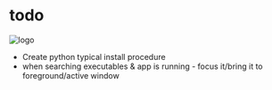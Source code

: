 todo
==========

![logo](https://raw.githubusercontent.com/yafp/apparat_launcher/master/apparat_launcher/gfx/core/128/appIcon.png)


* Create python typical install procedure
* when searching executables & app is running - focus it/bring it to foreground/active window

